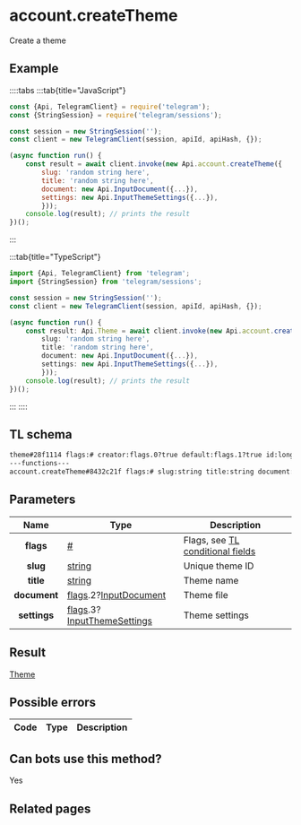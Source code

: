 # account.createTheme

Create a theme

## Example

::::tabs
:::tab{title="JavaScript"}

```js
const {Api, TelegramClient} = require('telegram');
const {StringSession} = require('telegram/sessions');

const session = new StringSession('');
const client = new TelegramClient(session, apiId, apiHash, {});

(async function run() {
    const result = await client.invoke(new Api.account.createTheme({
		slug: 'random string here',
		title: 'random string here',
		document: new Api.InputDocument({...}),
		settings: new Api.InputThemeSettings({...}),
		}));
    console.log(result); // prints the result
})();

```

:::

:::tab{title="TypeScript"}

```ts
import {Api, TelegramClient} from 'telegram';
import {StringSession} from 'telegram/sessions';

const session = new StringSession('');
const client = new TelegramClient(session, apiId, apiHash, {});

(async function run() {
    const result: Api.Theme = await client.invoke(new Api.account.createTheme({
		slug: 'random string here',
		title: 'random string here',
		document: new Api.InputDocument({...}),
		settings: new Api.InputThemeSettings({...}),
		}));
    console.log(result); // prints the result
})();

```

:::
::::

## TL schema

```txt
theme#28f1114 flags:# creator:flags.0?true default:flags.1?true id:long access_hash:long slug:string title:string document:flags.2?Document settings:flags.3?ThemeSettings installs_count:int = Theme;
---functions---
account.createTheme#8432c21f flags:# slug:string title:string document:flags.2?InputDocument settings:flags.3?InputThemeSettings = Theme;
```

## Parameters

|     Name     | Type                                                                                                                                                   | Description                                                                                             |
| :----------: | ------------------------------------------------------------------------------------------------------------------------------------------------------ | ------------------------------------------------------------------------------------------------------- |
|  **flags**   | [#](https://core.telegram.org/type/%23)                                                                                                                | Flags, see [TL conditional fields](https://core.telegram.org/mtproto/TL-combinators#conditional-fields) |
|   **slug**   | [string](https://core.telegram.org/type/string)                                                                                                        | Unique theme ID                                                                                         |
|  **title**   | [string](https://core.telegram.org/type/string)                                                                                                        | Theme name                                                                                              |
| **document** | [flags](https://core.telegram.org/mtproto/TL-combinators#conditional-fields).2?[InputDocument](https://core.telegram.org/type/InputDocument)           | Theme file                                                                                              |
| **settings** | [flags](https://core.telegram.org/mtproto/TL-combinators#conditional-fields).3?[InputThemeSettings](https://core.telegram.org/type/InputThemeSettings) | Theme settings                                                                                          |

## Result

[Theme](https://core.telegram.org/type/Theme)

## Possible errors

| Code | Type | Description |
| :--: | ---- | ----------- |

## Can bots use this method?

Yes

## Related pages
